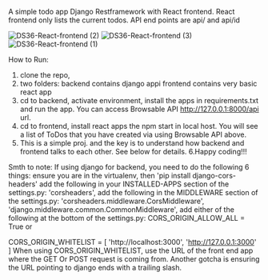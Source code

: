 A simple todo app Django Restframework with React frontend.
React frontend only lists the current todos.
API end points are api/ and api/id

![DS36-React-frontend (2)](https://user-images.githubusercontent.com/43504027/142686962-770fe0c6-5e55-4619-9ca7-09106370a64f.png)
![DS36-React-frontend (3)](https://user-images.githubusercontent.com/43504027/142686963-0ecd2115-4691-441c-a8f4-2adf2d3790c2.png)
![DS36-React-frontend (1)](https://user-images.githubusercontent.com/43504027/142686961-ffdf3ac5-3464-4b53-950d-3aa216e4ccff.png)

How to Run:
1. clone the repo,
2. two folders: backend contains django appi frontend contains very basic react app
3. cd to backend, activate environment, install the apps in requirements.txt and run the app.  You can access Browsable API http://127.0.0.1:8000/api url. 
4. cd to frontend, install react apps the npm start in local host. You will see a list of ToDos that you have created via using Browsable API above.
5. This is a simple proj. and the key is to understand how backend and frontend talks to each other. See below for details.
6.Happy coding!!!


Smth to note:
If using django for backend, you need to do the following 6 things:
ensure you are in the virtualenv, then 'pip install django-cors-headers'
add the following in your INSTALLED-APPS section of the settings.py: 'corsheaders',
add the following in the MIDDLEWARE section of the settings.py: 'corsheaders.middleware.CorsMiddleware',
'django.middleware.common.CommonMiddleware',
add either of the following at the bottom of the settings.py:
CORS_ORIGIN_ALLOW_ALL = True or

CORS_ORIGIN_WHITELIST = [
'http://localhost:3000',
'http://127.0.0.1:3000'
]
When using CORS_ORIGIN_WHITELIST, use the URL of the front end app where the GET Or POST request is coming from.
Another gotcha is ensuring the URL pointing to django ends with a trailing slash.

